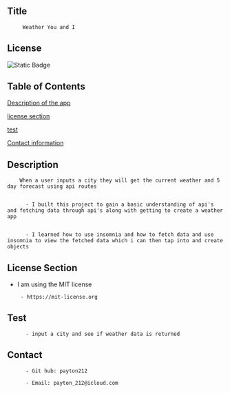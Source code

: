 
  ## Title
         Weather You and I
 
          
## License
![Static Badge](https://img.shields.io/badge/License-%20MIT%20License-red)

   
  ## Table of Contents

[Description of the app](#description)



[license section](#license-section)


[test](#test)



[Contact information](#contact)
         

    
 ## Description
        When a user inputs a city they will get the current weather and 5 day forecast using api routes 

        
          - I built this project to gain a basic understanding of api's and fetching data through api's along with getting to create a weather app 


          - I learned how to use insomnia and how to fetch data and use insomnia to view the fetched data which i can then tap into and create objects 


    
 
## License Section
 - I am using the MIT license
             
        - https://mit-license.org

     


     
  ## Test
          - input a city and see if weather data is returned


    
  ## Contact

          - Git hub: payton212

          - Email: payton_212@icloud.com

